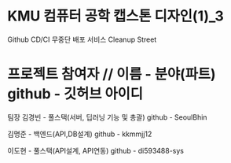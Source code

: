 # KMU 컴퓨터 공학 캡스톤 디자인(1)_3
Github CD/CI 무중단 배포 서비스 Cleanup Street
#
# 프로젝트 참여자 // 이름 - 분야(파트) github - 깃허브 아이디

팀장 김경빈 - 풀스택(서버, 딥러닝 기능 및 총괄) github - SeoulBhin

김명준 - 백엔드(API,DB설계) github - kkmmjj12

이도현 - 풀스택(API설계, API연동) github - di593488-sys
